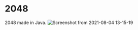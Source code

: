 # 2048
2048 made in Java.
![Screenshot from 2021-08-04 13-15-19](https://user-images.githubusercontent.com/80515896/128171729-89ac8709-abbd-4d8b-8590-d6d8ce2cd326.png)
